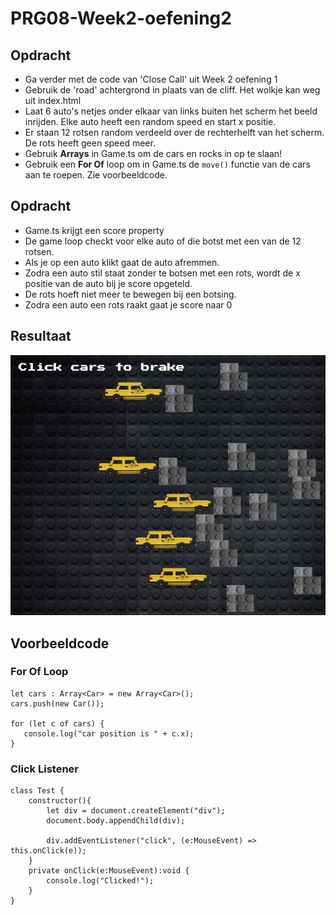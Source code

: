 # PRG08-Week2-oefening2

## Opdracht 

- Ga verder met de code van 'Close Call' uit Week 2 oefening 1
- Gebruik de 'road' achtergrond in plaats van de cliff. Het wolkje kan weg uit index.html
- Laat 6 auto's netjes onder elkaar van links buiten het scherm het beeld inrijden. Elke auto heeft een random speed en start x positie.
- Er staan 12 rotsen random verdeeld over de rechterhelft van het scherm. De rots heeft geen speed meer.
- Gebruik **Arrays** in Game.ts om de cars en rocks in op te slaan!
- Gebruik een **For Of** loop om in Game.ts de `move()` functie van de cars aan te roepen. Zie voorbeeldcode.

## Opdracht

- Game.ts krijgt een score property
- De game loop checkt voor elke auto of die botst met een van de 12 rotsen. 
- Als je op een auto klikt gaat de auto afremmen.
- Zodra een auto stil staat zonder te botsen met een rots, wordt de x positie van de auto bij je score opgeteld.
- De rots hoeft niet meer te bewegen bij een botsing.
- Zodra een auto een rots raakt gaat je score naar 0

## Resultaat

![CloseCall2](closecall2.png?raw=true "UML")

## Voorbeeldcode

### For Of Loop

```
let cars : Array<Car> = new Array<Car>();
cars.push(new Car());

for (let c of cars) {
   console.log("car position is " + c.x);
}
```

### Click Listener

```
class Test {
    constructor(){
        let div = document.createElement("div");
        document.body.appendChild(div);

        div.addEventListener("click", (e:MouseEvent) => this.onClick(e));
    }
    private onClick(e:MouseEvent):void {
        console.log("Clicked!");
    }
}
```

